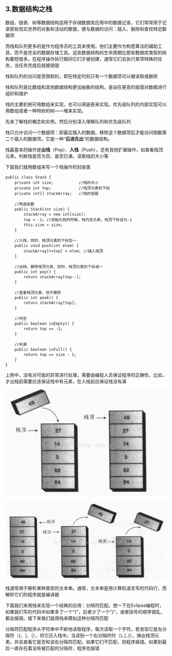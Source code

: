 ## 3.数据结构之栈

数组、链表、树等数据结构适用于存储数据库应用中的数据记录，它们常常用于记录那些现实世界的对象和活动的数据，便与数据的访问：插入、删除和查找特定数据项

而栈和队列更多的是作为程序员的工具来使用。他们主要作为构思算法的辅助工具，而不是完全的数据存储工具。这些数据结构的生命周期比那些数据库类型的结构要短很多。在程序操作执行期间它们才被创建，通常它们去执行某项特殊的任务，当任务完成后就被销毁

栈和队列的访问是受限制的，即在特定时刻只有一个数据项可以被读取或删除

栈和队列是比数组和其他数据结构更加抽象的结构，是站在更高的层面对数据进行组织和维护

栈的主要机制可用数组来实现，也可以用链表来实现。优先级队列的内部实现可以用数组或者一种特别的树——堆来实现。

先来了解栈的概念和实例，然后分别深入理解队列和优先级队列

栈只允许访问一个数据项：即最后插入的数据。移除这个数据项后才能访问倒数第二个插入的数据项。它是一种“**后进先出**”的数据结构。

栈最基本的操作是**出栈**（Pop）、**入栈**（Push），还有其他扩展操作，如查看栈顶元素，判断栈是否为空、是否已满，读取栈的大小等

下面我们就用数组来写一个栈操作的封装类

    public class Stack {
        private int size;           //栈的大小
        private int top;            //栈顶元素的下标
        private int[] stackArray;   //栈的容器
    
        //构造函数
        public Stack(int size) {
            stackArray = new int[size];
            top = -1; //初始化栈的时候，栈内无元素，栈顶下标设为-1
            this.size = size;
        }
    
        //入栈，同时，栈顶元素的下标加一
        public void push(int elem) {
            stackArray[++top] = elem; //插入栈顶
        }
    
        //出栈，删除栈顶元素，同时，栈顶元素的下标减一
        public int pop() {
            return stackArray[top--];
        }
    
        //查看栈顶元素，但不删除
        public int peek() {
            return stackArray[top];
        }
    
        //判空
        public boolean isEmpty() {
            return top == -1;
        }
    
        //判满
        public boolean isFull() {
            return top == size - 1;
        }
    }
    
上例中，没有对可能的异常进行处理，需要由编程人员保证程序的正确性，比如，才出栈前需要应该保证栈中有元素，在入栈前应保证栈没有满

![入栈操作示意图](截图/3-1.jpg)

![出栈操作示意图](截图/3-2.jpg)

栈通常用于解析某种类型的文本串。通常，文本串是用计算机语言写的代码行，而解析它们的程序就是编译器

下面我们来用栈来实现一个经典的应用：分隔符匹配。想一下在Eclipse编程时，如果我们写的代码中如果多了一个“{”，后者少了一个“}”，或者括号的顺序错乱，都会报错。接下来我们就用栈来模拟这种分隔符匹配

分隔符匹配程序从字符串中不断地读取程序，每次读取一个字符，若发现它是左分隔符（{、[、(），将它压入栈中。当读到一个右分隔符时（)、]、}），弹出栈顶元素，并且查看它是否和该右分隔符匹配。如果它们不匹配，则程序报错。如果到最后一直存在着没有被匹配的分隔符，程序也报错